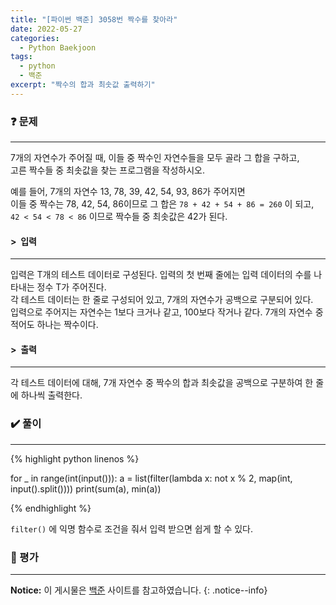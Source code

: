 ```yaml
---
title: "[파이썬 백준] 3058번 짝수를 찾아라"
date: 2022-05-27
categories:
  - Python Baekjoon
tags:
  - python
  - 백준
excerpt: "짝수의 합과 최솟값 출력하기"
---
```


### ❓ 문제

---

7개의 자연수가 주어질 때, 이들 중 짝수인 자연수들을 모두 골라 그 합을 구하고,<br>
고른 짝수들 중 최솟값을 찾는 프로그램을 작성하시오.<br>

예를 들어, 7개의 자연수 13, 78, 39, 42, 54, 93, 86가 주어지면<br>
이들 중 짝수는 78, 42, 54, 86이므로 그 합은 `78 + 42 + 54 + 86 = 260` 이 되고,<br>
`42 < 54 < 78 < 86` 이므로 짝수들 중 최솟값은 42가 된다.<br>


#### > &nbsp;입력

---

입력은 T개의 테스트 데이터로 구성된다. 입력의 첫 번째 줄에는 입력 데이터의 수를 나타내는 정수 T가 주어진다.<br>
각 테스트 데이터는 한 줄로 구성되어 있고, 7개의 자연수가 공백으로 구분되어 있다.<br>
입력으로 주어지는 자연수는 1보다 크거나 같고, 100보다 작거나 같다. 7개의 자연수 중 적어도 하나는 짝수이다.<br>


#### > &nbsp;출력

---

각 테스트 데이터에 대해, 7개 자연수 중 짝수의 합과 최솟값을 공백으로 구분하여 한 줄에 하나씩 출력한다.<br>


### ✔️ 풀이

---

{% highlight python linenos %}

for _ in range(int(input())):
    a = list(filter(lambda x: not x % 2, map(int, input().split())))
    print(sum(a), min(a))

{% endhighlight %}

`filter()` 에 익명 함수로 조건을 줘서 입력 받으면 쉽게 할 수 있다.

### 💬 평가

---



**Notice:** 이 게시물은 [백준](https://www.acmicpc.net/problem/3058) 사이트를 참고하였습니다.
{: .notice--info}
